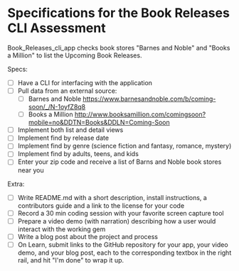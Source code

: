 # Specifications for the Book Releases CLI Assessment

Book_Releases_cli_app checks book stores "Barnes and Noble" and "Books a Million" to list the Upcoming Book Releases.

Specs:
- [ ] Have a CLI for interfacing with the application
- [ ] Pull data from an external source:
  - [ ] Barnes and Noble https://www.barnesandnoble.com/b/coming-soon/_/N-1oyfZ8q8
  - [ ] Books a Million http://www.booksamillion.com/comingsoon?mobile=no&DDTN=Books&DDLN=Coming-Soon
- [ ] Implement both list and detail views
- [ ] Implement find by release date
- [ ] Implement find by genre (science fiction and fantasy, romance, mystery)
- [ ] Implement find by adults, teens, and kids
- [ ] Enter your zip code and receive a list of Barns and Noble book stores near you

Extra:
- [ ] Write README.md with a short description, install instructions, a contributors guide and
      a link to the license for your code
- [ ] Record a 30 min coding session with your favorite screen capture tool
- [ ] Prepare a video demo (with narration) describing how a user would interact with the working gem
- [ ] Write a blog post about the project and process
- [ ] On Learn, submit links to the GitHub repository for your app, your video demo,
      and your blog post, each to the corresponding textbox in the right rail, and hit "I'm done" to wrap it up.
